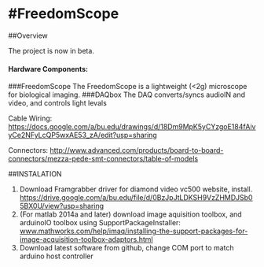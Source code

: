 #FreedomScope 
============

##Overview


The project is now in beta. 

#### Hardware Components: 
###FreedomScope
The FreedomScope is a lightweight (<2g)  microscope for biological imaging. 
###DAQbox
The DAQ converts/syncs audioIN and video, and controls light levals

Cable Wiring: https://docs.google.com/a/bu.edu/drawings/d/18Dm9MpK5yCYzgoE184fAivyCe2NFyLcQP5wxAE53_zA/edit?usp=sharing

Connectors:  http://www.advanced.com/products/board-to-board-connectors/mezza-pede-smt-connectors/table-of-models 


##INSTALATION
1. Download Framgrabber driver for diamond video vc500 website, install.
 https://drive.google.com/a/bu.edu/file/d/0BzJpJtLDKSH9VzZHMDJSb05BX0U/view?usp=sharing
2. (For matlab 2014a and later) download image aquisition toolbox, and arduinoIO toolbox using SupportPackageInstaller: www.mathworks.com/help/imaq/installing-the-support-packages-for-image-acquisition-toolbox-adaptors.html
3. Download latest software from github, change COM port to match arduino host controller 




